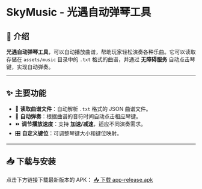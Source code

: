 # SkyMusic - 光遇自动弹琴工具

## 🎵 介绍
**光遇自动弹琴工具**，可以自动播放曲谱，帮助玩家轻松演奏各种乐曲。它可以读取存储在 `assets/music` 目录中的 `.txt` 格式的曲谱，并通过 **无障碍服务** 自动点击琴键，实现自动弹奏。

---

## ✨ 主要功能
- 🎼 **读取曲谱文件**：自动解析 `.txt` 格式的 JSON 曲谱文件。
- 🎹 **自动弹奏**：根据曲谱的音符时间自动点击相应琴键。
- ⏩ **调节播放速度**：支持 **加速/减速**，适应不同演奏需求。
- 🎛 **自定义键位**：可调整琴键大小和键位映射。

---

## 📥 下载与安装
点击下方链接下载最新版本的 APK：
[📥 下载 app-release.apk](https://github.com/123empty/SkyMusicV0.1/raw/master/app/release/app-release.apk)

